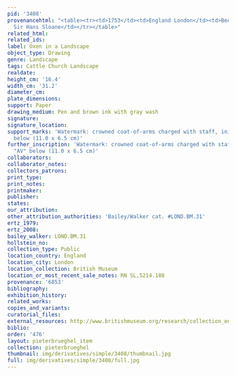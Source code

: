 ```yaml
---
pid: '3408'
provenancehtml: "<table><tr><td>1753</td><td>England London</td><td>Bequeathed by
  Sir Hans Sloane</td></tr></table>"
related_html:
related_ids:
label: Oxen in a Landscape
object_type: Drawing
genre: Landscape
tags: Cattle Church Landscape
realdate:
height_cm: '16.4'
width_cm: '31.2'
diameter_cm:
plate_dimensions:
support: Paper
drawing_medium: Pen and brown ink with gray wash
signature:
signature_location:
support_marks: 'Watermark: crowned coat-of-arms charged with staff, initials "AV"
  below (11.0 x 6.5 cm)'
further_inscription: 'Watermark: crowned coat-of-arms charged with staff, initials
  "AV" below (11.0 x 6.5 cm)'
collaborators:
collaborator_notes:
collectors_patrons:
print_type:
print_notes:
printmaker:
publisher:
states:
our_attribution:
other_attribution_authorities: 'Bailey/Walker cat. #LOND.BM.31'
ertz_1979:
ertz_2008:
bailey_walker: LOND.BM.31
hollstein_no:
collection_type: Public
location_country: England
location_city: London
location_collection: British Museum
location_or_most_recent_sale_notes: RN SL,5214.188
provenance: '6853'
bibliography:
exhibition_history:
related_works:
copies_and_variants:
curatorial_files:
external_resources: http://www.britishmuseum.org/research/collection_online/collection_object_details.aspx?objectId=710341&partId=1&searchText=SL%2C5214.188&page=1
biblio:
order: '476'
layout: pieterbrueghel_item
collection: pieterbrueghel
thumbnail: img/derivatives/simple/3408/thumbnail.jpg
full: img/derivatives/simple/3408/full.jpg
---
```


